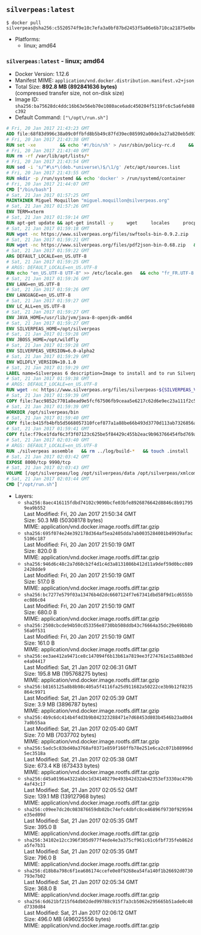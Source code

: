 ## `silverpeas:latest`

```console
$ docker pull silverpeas@sha256:c5520574f9e10c7efa3a0bf87bd2453f5a06e6b710ca21875e0bef1589b4fae6
```

-	Platforms:
	-	linux; amd64

### `silverpeas:latest` - linux; amd64

-	Docker Version: 1.12.6
-	Manifest MIME: `application/vnd.docker.distribution.manifest.v2+json`
-	Total Size: **892.8 MB (892841636 bytes)**  
	(compressed transfer size, not on-disk size)
-	Image ID: `sha256:ba75628dc4ddc16b63e56eb70e1080ace6adc450204f5119fc6c5a6feb88c392`
-	Default Command: `["\/opt\/run.sh"]`

```dockerfile
# Fri, 20 Jan 2017 21:43:23 GMT
ADD file:68f83d996c38a09c0ffbfd8b5b49c87fd39ec085992a00de3a27a820eb5d9383 in / 
# Fri, 20 Jan 2017 21:43:38 GMT
RUN set -xe 		&& echo '#!/bin/sh' > /usr/sbin/policy-rc.d 	&& echo 'exit 101' >> /usr/sbin/policy-rc.d 	&& chmod +x /usr/sbin/policy-rc.d 		&& dpkg-divert --local --rename --add /sbin/initctl 	&& cp -a /usr/sbin/policy-rc.d /sbin/initctl 	&& sed -i 's/^exit.*/exit 0/' /sbin/initctl 		&& echo 'force-unsafe-io' > /etc/dpkg/dpkg.cfg.d/docker-apt-speedup 		&& echo 'DPkg::Post-Invoke { "rm -f /var/cache/apt/archives/*.deb /var/cache/apt/archives/partial/*.deb /var/cache/apt/*.bin || true"; };' > /etc/apt/apt.conf.d/docker-clean 	&& echo 'APT::Update::Post-Invoke { "rm -f /var/cache/apt/archives/*.deb /var/cache/apt/archives/partial/*.deb /var/cache/apt/*.bin || true"; };' >> /etc/apt/apt.conf.d/docker-clean 	&& echo 'Dir::Cache::pkgcache ""; Dir::Cache::srcpkgcache "";' >> /etc/apt/apt.conf.d/docker-clean 		&& echo 'Acquire::Languages "none";' > /etc/apt/apt.conf.d/docker-no-languages 		&& echo 'Acquire::GzipIndexes "true"; Acquire::CompressionTypes::Order:: "gz";' > /etc/apt/apt.conf.d/docker-gzip-indexes 		&& echo 'Apt::AutoRemove::SuggestsImportant "false";' > /etc/apt/apt.conf.d/docker-autoremove-suggests
# Fri, 20 Jan 2017 21:43:40 GMT
RUN rm -rf /var/lib/apt/lists/*
# Fri, 20 Jan 2017 21:43:54 GMT
RUN sed -i 's/^#\s*\(deb.*universe\)$/\1/g' /etc/apt/sources.list
# Fri, 20 Jan 2017 21:43:55 GMT
RUN mkdir -p /run/systemd && echo 'docker' > /run/systemd/container
# Fri, 20 Jan 2017 21:44:07 GMT
CMD ["/bin/bash"]
# Sat, 21 Jan 2017 01:57:25 GMT
MAINTAINER Miguel Moquillon "miguel.moquillon@silverpeas.org"
# Sat, 21 Jan 2017 01:57:26 GMT
ENV TERM=xterm
# Sat, 21 Jan 2017 01:59:14 GMT
RUN apt-get update && apt-get install -y     wget     locales     procps     net-tools     zip     unzip     openjdk-8-jdk     ffmpeg     imagemagick     ghostscript     ure     gpgv   && rm -rf /var/lib/apt/lists/*   && update-ca-certificates -f
# Sat, 21 Jan 2017 01:59:18 GMT
RUN wget -nc https://www.silverpeas.org/files/swftools-bin-0.9.2.zip   && echo 'd40bd091c84bde2872f2733a3c767b3a686c8e8477a3af3a96ef347cf05c5e43 *swftools-bin-0.9.2.zip' | sha256sum -   && unzip swftools-bin-0.9.2.zip -d /   && rm swftools-bin-0.9.2.zip
# Sat, 21 Jan 2017 01:59:21 GMT
RUN wget -nc https://www.silverpeas.org/files/pdf2json-bin-0.68.zip   && echo 'eec849cdd75224f9d44c0999ed1fbe8764a773d8ab0cf7fff4bf922ab81c9f84 *pdf2json-bin-0.68.zip' | sha256sum -   && unzip pdf2json-bin-0.68.zip -d /   && rm pdf2json-bin-0.68.zip
# Sat, 21 Jan 2017 01:59:22 GMT
ARG DEFAULT_LOCALE=en_US.UTF-8
# Sat, 21 Jan 2017 01:59:25 GMT
# ARGS: DEFAULT_LOCALE=en_US.UTF-8
RUN echo "en_US.UTF-8 UTF-8" >> /etc/locale.gen   && echo "fr_FR.UTF-8 UTF-8" >> /etc/locale.gen   && echo "de_DE.UTF-8 UTF-8" >> /etc/locale.gen   && locale-gen   && update-locale LANG=${DEFAULT_LOCALE} LANGUAGE=${DEFAULT_LOCALE} LC_ALL=${DEFAULT_LOCALE}
# Sat, 21 Jan 2017 01:59:26 GMT
ENV LANG=en_US.UTF-8
# Sat, 21 Jan 2017 01:59:26 GMT
ENV LANGUAGE=en_US.UTF-8
# Sat, 21 Jan 2017 01:59:27 GMT
ENV LC_ALL=en_US.UTF-8
# Sat, 21 Jan 2017 01:59:27 GMT
ENV JAVA_HOME=/usr/lib/jvm/java-8-openjdk-amd64
# Sat, 21 Jan 2017 01:59:27 GMT
ENV SILVERPEAS_HOME=/opt/silverpeas
# Sat, 21 Jan 2017 01:59:28 GMT
ENV JBOSS_HOME=/opt/wildfly
# Sat, 21 Jan 2017 01:59:28 GMT
ENV SILVERPEAS_VERSION=6.0-alpha2
# Sat, 21 Jan 2017 01:59:29 GMT
ENV WILDFLY_VERSION=10.1.0
# Sat, 21 Jan 2017 01:59:29 GMT
LABEL name=Silverpeas 6 description=Image to install and to run Silverpeas 6 vendor=Silverpeas version=6.0-alpha2 build=1
# Sat, 21 Jan 2017 01:59:38 GMT
# ARGS: DEFAULT_LOCALE=en_US.UTF-8
RUN wget -nc https://www.silverpeas.org/files/silverpeas-${SILVERPEAS_VERSION}-wildfly${WILDFLY_VERSION%.?.?}.zip   && wget -nc https://www.silverpeas.org/files/silverpeas-${SILVERPEAS_VERSION}-wildfly${WILDFLY_VERSION%.?.?}.zip.asc   && gpg --keyserver ha.pool.sks-keyservers.net --recv-keys 3F4657EF9C591F2FEA458FEBC19391EB3DF442B6   && gpg --batch --verify silverpeas-${SILVERPEAS_VERSION}-wildfly${WILDFLY_VERSION%.?.?}.zip.asc silverpeas-${SILVERPEAS_VERSION}-wildfly${WILDFLY_VERSION%.?.?}.zip   && wget -nc http://download.jboss.org/wildfly/${WILDFLY_VERSION}.Final/wildfly-${WILDFLY_VERSION}.Final.zip   && unzip silverpeas-${SILVERPEAS_VERSION}-wildfly${WILDFLY_VERSION%.?.?}.zip -d /opt   && unzip wildfly-${WILDFLY_VERSION}.Final.zip -d /opt   && mv /opt/silverpeas-${SILVERPEAS_VERSION}-wildfly${WILDFLY_VERSION%.?.?} /opt/silverpeas   && mv /opt/wildfly-${WILDFLY_VERSION}.Final /opt/wildfly   && rm *.zip   && mkdir -p /root/.m2
# Sat, 21 Jan 2017 01:59:39 GMT
COPY file:7acc9852c7701a8ead9e5fcf67506fb9ceaa5e6217c62d6e9ec23a111f2c5ba1 in /root/.m2/ 
# Sat, 21 Jan 2017 01:59:39 GMT
WORKDIR /opt/silverpeas/bin
# Sat, 21 Jan 2017 01:59:40 GMT
COPY file:b415fb4bfb5d5668057310fcef877a1a88be66b493d3770d113ab7326856a7da in /opt/ 
# Sat, 21 Jan 2017 01:59:41 GMT
COPY file:f79ce1fdaf6c3f3f07123c625be5f84429c455b2eac9b963766454fbd769afe6 in /opt/silverpeas/configuration/silverpeas/ 
# Sat, 21 Jan 2017 02:03:40 GMT
# ARGS: DEFAULT_LOCALE=en_US.UTF-8
RUN ./silverpeas assemble   && rm ../log/build-*   && touch .install
# Sat, 21 Jan 2017 02:03:42 GMT
EXPOSE 8000/tcp 9990/tcp
# Sat, 21 Jan 2017 02:03:43 GMT
VOLUME [/opt/silverpeas/log /opt/silverpeas/data /opt/silverpeas/xmlcomponents/workflows]
# Sat, 21 Jan 2017 02:03:44 GMT
CMD ["/opt/run.sh"]
```

-	Layers:
	-	`sha256:8aec416115fdbd74102c9090bcfe03bfe8926876642d8846c8b917959ea9b552`  
		Last Modified: Fri, 20 Jan 2017 21:50:34 GMT  
		Size: 50.3 MB (50308178 bytes)  
		MIME: application/vnd.docker.image.rootfs.diff.tar.gzip
	-	`sha256:695f074e24e392178d364af5ea2405dda7ab0035284001b49939afac5106c187`  
		Last Modified: Fri, 20 Jan 2017 21:50:19 GMT  
		Size: 820.0 B  
		MIME: application/vnd.docker.image.rootfs.diff.tar.gzip
	-	`sha256:946d6c48c2a7d60cb2f4d1c4d3a8131086b412d11a9def59d0bcc0892428dde9`  
		Last Modified: Fri, 20 Jan 2017 21:50:19 GMT  
		Size: 517.0 B  
		MIME: application/vnd.docker.image.rootfs.diff.tar.gzip
	-	`sha256:bc7277e579f03a13476b4d2dc6607124f7e67341dbd58f9d1cd6555bec086c04`  
		Last Modified: Fri, 20 Jan 2017 21:50:19 GMT  
		Size: 680.0 B  
		MIME: application/vnd.docker.image.rootfs.diff.tar.gzip
	-	`sha256:2508cbcde94b50cd53356e8730bb508ddb43c76664a35dc29e69bb8b56a0f531`  
		Last Modified: Fri, 20 Jan 2017 21:50:19 GMT  
		Size: 161.0 B  
		MIME: application/vnd.docker.image.rootfs.diff.tar.gzip
	-	`sha256:ee3ae412a9471ce8c147094f6b13b61a7819ee3f274761e15a88b3ede4a04417`  
		Last Modified: Sat, 21 Jan 2017 02:06:31 GMT  
		Size: 195.8 MB (195768275 bytes)  
		MIME: application/vnd.docker.image.rootfs.diff.tar.gzip
	-	`sha256:b8165125a8b8b98c405a5f4116fa25d911682a50222ce3b9b12f8235864c9971`  
		Last Modified: Sat, 21 Jan 2017 02:05:39 GMT  
		Size: 3.9 MB (3896787 bytes)  
		MIME: application/vnd.docker.image.rootfs.diff.tar.gzip
	-	`sha256:4b9c6dc414b4f4d3b9b842323288471e7d68453d803b4546b23ad0d47a0b55aa`  
		Last Modified: Sat, 21 Jan 2017 02:05:40 GMT  
		Size: 7.0 MB (7037702 bytes)  
		MIME: application/vnd.docker.image.rootfs.diff.tar.gzip
	-	`sha256:5adc5c83bd40a3768af0371e859f160ffb78e251e6ca2c071b88996d5ec3518a`  
		Last Modified: Sat, 21 Jan 2017 02:05:38 GMT  
		Size: 673.4 KB (673433 bytes)  
		MIME: application/vnd.docker.image.rootfs.diff.tar.gzip
	-	`sha256:d45a0196a4322abbc1d34140279e493b42d32ab42353ef3330ac479b4af43c17`  
		Last Modified: Sat, 21 Jan 2017 02:05:52 GMT  
		Size: 139.1 MB (139127968 bytes)  
		MIME: application/vnd.docker.image.rootfs.diff.tar.gzip
	-	`sha256:c09ee7dc20c083876659db02bc74efc4dbfc8ce46896f9730f929594e35ed09d`  
		Last Modified: Sat, 21 Jan 2017 02:05:35 GMT  
		Size: 395.0 B  
		MIME: application/vnd.docker.image.rootfs.diff.tar.gzip
	-	`sha256:34102e12cc396f305d977f4ede4e3a375cf961c61c6fbf735feb862da5fe7b31`  
		Last Modified: Sat, 21 Jan 2017 02:05:35 GMT  
		Size: 796.0 B  
		MIME: application/vnd.docker.image.rootfs.diff.tar.gzip
	-	`sha256:d18b8a798c6f1ea686174ccefe0e8f9268ea54fa140f1b26692d0730793e7b02`  
		Last Modified: Sat, 21 Jan 2017 02:05:34 GMT  
		Size: 368.0 B  
		MIME: application/vnd.docker.image.rootfs.diff.tar.gzip
	-	`sha256:6d621bf215f64db02ded99788c915f7a3cb5062e295665b51ade0c48d7330d84`  
		Last Modified: Sat, 21 Jan 2017 02:06:12 GMT  
		Size: 496.0 MB (496025556 bytes)  
		MIME: application/vnd.docker.image.rootfs.diff.tar.gzip
